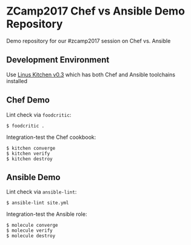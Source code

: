 
# ZCamp2017 Chef vs Ansible Demo Repository

Demo repository for our #zcamp2017 session on Chef vs. Ansible

## Development Environment

Use [Linus Kitchen v0.3](https://github.com/tknerr/linus-kitchen/releases/tag/v0.3) which has both Chef and Ansible toolchains installed

## Chef Demo

Lint check via `foodcritic`:
```
$ foodcritic .
```

Integration-test the Chef cookbook:
```
$ kitchen converge
$ kitchen verify
$ kitchen destroy
```

## Ansible Demo

Lint check via `ansible-lint`:
```
$ ansible-lint site.yml
```

Integration-test the Ansible role:
```
$ molecule converge
$ molecule verify
$ molecule destroy
```
